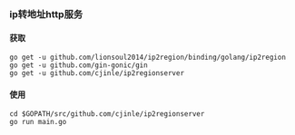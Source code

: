 ### ip转地址http服务

#### 获取
```
go get -u github.com/lionsoul2014/ip2region/binding/golang/ip2region
go get -u github.com/gin-gonic/gin
go get -u github.com/cjinle/ip2regionserver
```


#### 使用
```
cd $GOPATH/src/github.com/cjinle/ip2regionserver
go run main.go
```